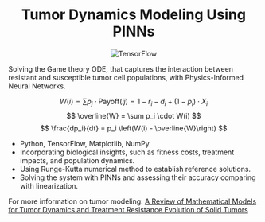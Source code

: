 <div align="center"> 

# Tumor Dynamics Modeling Using PINNs

![TensorFlow](https://img.shields.io/badge/TensorFlow-FF6F00?style=for-the-badge)
  </div>
Solving the Game theory ODE, that captures the interaction between resistant and susceptible tumor cell populations, with Physics-Informed Neural Networks.
  
$$ W(i) = \sum p_j \cdot \text{Payoff}(ij) = 1 - r_i - d_i + (1 - p_i) \cdot X_i $$
$$ \overline{W} = \sum p_i \cdot W(i) $$
$$ \frac{dp_i}{dt} = p_i \left(W(i) - \overline{W}\right) $$

- Python, TensorFlow, Matplotlib, NumPy
- Incorporating biological insights, such as fitness costs, treatment impacts, and population dynamics.
- Using Runge-Kutta numerical method to establish reference solutions.
- Solving the system with PINNs and assessing their accuracy comparing with linearization.

For more information on tumor modeling: [A Review of Mathematical Models for Tumor Dynamics and Treatment Resistance Evolution of Solid Tumors](https://pmc.ncbi.nlm.nih.gov/articles/PMC6813171/)

